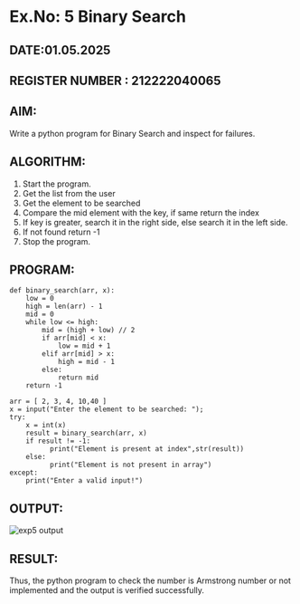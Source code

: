 # Ex.No: 5 Binary Search
## DATE:01.05.2025
## REGISTER NUMBER : 212222040065

## AIM: 
Write a python program for Binary Search and inspect for failures.

## ALGORITHM:

   1. Start the program. 
   2. Get the list from the user 
   3. Get the element to be searched 
   4. Compare the mid element with the key, if same return the index 
   5. If key is greater, search it in the right side, else search it in the left side. 
   6. If not found return -1 
   7. Stop the program.
## PROGRAM:
```
def binary_search(arr, x):  
    low = 0 
    high = len(arr) - 1 
    mid = 0 
    while low <= high: 
        mid = (high + low) // 2  
        if arr[mid] < x: 
            low = mid + 1 
        elif arr[mid] > x: 
            high = mid - 1 
        else: 
            return mid
    return -1 
 
arr = [ 2, 3, 4, 10,40 ] 
x = input("Enter the element to be searched: ");  
try: 
    x = int(x) 
    result = binary_search(arr, x)  
    if result != -1: 
          print("Element is present at index",str(result)) 
    else: 
          print("Element is not present in array") 
except: 
    print("Enter a valid input!")
```

## OUTPUT:

![exp5 output](https://github.com/user-attachments/assets/8ecb2e29-b31b-4135-a49e-108772b64485)


## RESULT:
Thus, the python program to check the number is Armstrong number or not implemented and the output is verified successfully.

